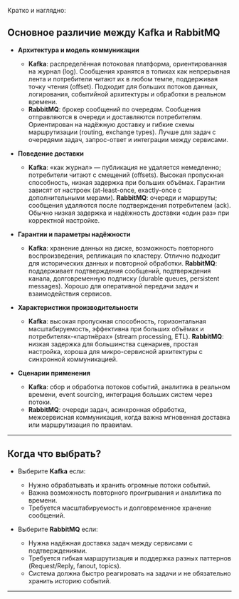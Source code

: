 Кратко и наглядно:

## Основное различие между Kafka и RabbitMQ

- **Архитектура и модель коммуникации**
  - **Kafka**: распределённая потоковая платформа, ориентированная на журнал (log). Сообщения хранятся в топиках как непрерывная лента и потребители читают их в любом темпе, поддерживая точку чтения (offset). Подходит для больших потоков данных, логирования, событийной архитектуры и обработки в реальном времени.
  - **RabbitMQ**: брокер сообщений по очередям. Сообщения отправляются в очереди и доставляются потребителям. Ориентирован на надёжную доставку и гибкие схемы маршрутизации (routing, exchange types). Лучше для задач с очередями задач, запрос-ответ и интеграции между сервисами.

- **Поведение доставки**
  - **Kafka**: «как журнал» — публикация не удаляется немедленно; потребители читают с смещений (offsets). Высокая пропускная способность, низкая задержка при больших объёмах. Гарантии зависят от настроек (at-least-once, exactly-once с дополнительными мерами).
  **RabbitMQ**: очереди и маршруты; сообщения удаляются после подтверждения потребителем (ack). Обычно низкая задержка и надёжность доставки «один раз» при корректной настройке.

- **Гарантии и параметры надёжности**
  - **Kafka**: хранение данных на диске, возможность повторного воспроизведения, репликация по кластеру. Отлично подходит для исторических данных и повторной обработки.
  **RabbitMQ**: поддерживает подтверждения сообщений, подтверждения канала, долговременную подписку (durable queues, persistent messages). Хорошо для оперативной передачи задач и взаимодействия сервисов.

- **Характеристики производительности**
  - **Kafka**: высокая пропускная способность, горизонтальная масштабируемость, эффективна при больших объёмах и потребителях-«партнёрах» (stream processing, ETL).
  **RabbitMQ**: низкая задержка для большинства сценариев, простая настройка, хороша для микро-сервисной архитектуры с синхронной коммуникацией.

- **Сценарии применения**
  - **Kafka**: сбор и обработка потоков событий, аналитика в реальном времени, event sourcing, интеграция больших систем через потоки.
  - **RabbitMQ**: очереди задач, асинхронная обработка, межсервисная коммуникация, когда важна мгновенная доставка или маршрутизация по правилам.

---

## Когда что выбрать?

- Выберите **Kafka** если:
  - Нужно обрабатывать и хранить огромные потоки событий.
  - Важна возможность повторного проигрывания и аналитика по времени.
  - Требуется масштабируемость и долговременное хранение сообщений.

- Выберите **RabbitMQ** если:
  - Нужна надёжная доставка задач между сервисами с подтверждениями.
  - Требуется гибкая маршрутизация и поддержка разных паттернов (Request/Reply, fanout, topics).
  - Система должна быстро реагировать на задачи и не обязательно хранить историю событий.

---
